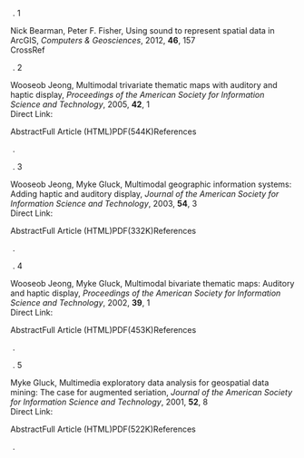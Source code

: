  . 1  
  
Nick Bearman, Peter F. Fisher, Using sound to represent spatial data in
ArcGIS, _Computers & Geosciences_, 2012, **46**, 157  
CrossRef  

 . 2  
  
Wooseob Jeong, Multimodal trivariate thematic maps with auditory and haptic
display, _Proceedings of the American Society for Information Science and
Technology_, 2005, **42**, 1  
Direct Link:  

AbstractFull Article \(HTML\)PDF\(544K\)References

 .  

 . 3  
  
Wooseob Jeong, Myke Gluck, Multimodal geographic information systems: Adding
haptic and auditory display, _Journal of the American Society for Information
Science and Technology_, 2003, **54**, 3  
Direct Link:  

AbstractFull Article \(HTML\)PDF\(332K\)References

 .  

 . 4  
  
Wooseob Jeong, Myke Gluck, Multimodal bivariate thematic maps: Auditory and
haptic display, _Proceedings of the American Society for Information Science
and Technology_, 2002, **39**, 1  
Direct Link:  

AbstractFull Article \(HTML\)PDF\(453K\)References

 .  

 . 5  
  
Myke Gluck, Multimedia exploratory data analysis for geospatial data mining:
The case for augmented seriation, _Journal of the American Society for
Information Science and Technology_, 2001, **52**, 8  
Direct Link:  

AbstractFull Article \(HTML\)PDF\(522K\)References

 .  

